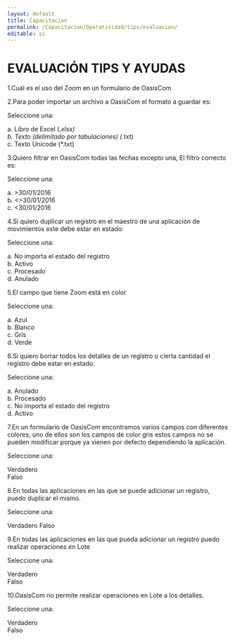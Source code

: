 ```yaml
---
layout: default
title: Capacitacion
permalink: /Capacitacion/Operatividad/tips/evaluacion/
editable: si
---
```


# EVALUACIÓN TIPS Y AYUDAS


1.Cuál es el uso del Zoom en un formulario de OasisCom  

2.Para poder importar un archivo a OasisCom el formato a guardar es:  

Seleccione una:  

a. Libro de Excel (*.xlsx)  
b. Texto (delimitado por tabulaciones) (*.txt)  
c. Texto Unicode (*.txt)  

3.Quiero filtrar en OasisCom todas las fechas excepto una, El filtro correcto es:  

Seleccione una:  

a. >30/01/2016  
b. <>30/01/2016  
c. <30/01/2016  

4.Si quiero duplicar un registro en el maestro de una aplicación de movimientos este debe estar en estado:  

Seleccione una:  

a. No importa el estado del registro  
b. Activo  
c. Procesado  
d. Anulado  

5.El campo que tiene Zoom está en color  

Seleccione una:  

a. Azul  
b. Blanco  
c. Gris  
d. Verde  

6.Si quiero borrar todos los detalles de un registro o cierta cantidad el registro debe estar en estado:  

Seleccione una:  

a. Anulado  
b. Procesado  
c. No importa el estado del registro  
d. Activo  

7.En un formulario de OasisCom encontramos varios campos con diferentes colores, uno de ellos son los campos de color gris estos campos no se pueden modificar porque ya vienen por defecto dependiendo la aplicación.  

Seleccione una:  

Verdadero  
Falso  

8.En todas las aplicaciones en las que se puede adicionar un registro, puedo duplicar el mismo.  

Seleccione una:  

Verdadero 
Falso  

9.En todas las aplicaciones en las que pueda adicionar un registro puedo realizar operaciones en Lote  

Seleccione una:  

Verdadero  
Falso  

10.OasisCom no permite realizar operaciones en Lote a los detalles.  

Seleccione una:  

Verdadero  
Falso  







